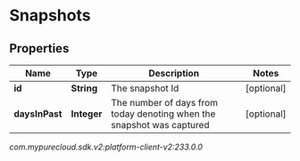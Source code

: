 # Snapshots


## Properties

| Name | Type | Description | Notes |
| ------------ | ------------- | ------------- | ------------- |
| **id** | **String** | The snapshot Id |  [optional] |
| **daysInPast** | **Integer** | The number of days from today denoting when the snapshot was captured |  [optional] |




_com.mypurecloud.sdk.v2:platform-client-v2:233.0.0_
